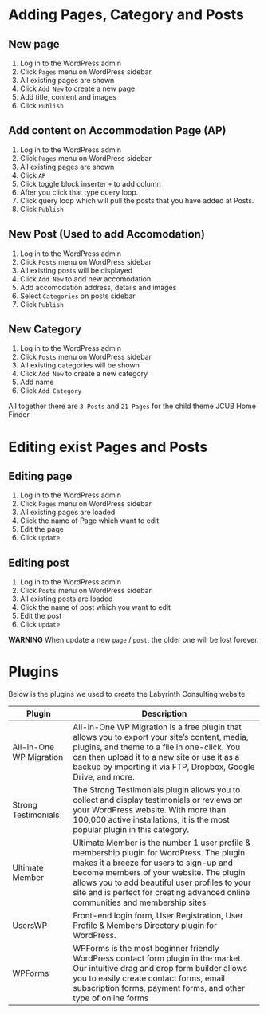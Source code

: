 # Adding Pages, Category and Posts

## New page

1. Log in to the WordPress admin
2. Click `Pages` menu on WordPress sidebar
3. All existing pages are shown
4. Click `Add New` to create a new page
5. Add title, content and images
6. Click `Publish`

## Add content on Accommodation Page (AP)

1. Log in to the WordPress admin
2. Click `Pages` menu on WordPress sidebar
3. All existing pages are shown
4. Click `AP` 
5. Click toggle block inserter `+`  to add column 
6. After you click that type query loop.
7. Click query loop which will pull the posts that you have added at Posts.
8. Click `Publish`


## New Post (Used to add Accomodation)

1. Log in to the WordPress admin
2. Click `Posts` menu on WordPress sidebar
3. All existing posts will be displayed
4. Click `Add New` to add new accomodation
5. Add accomodation address, details and images
6. Select `Categories` on posts sidebar
7. Click `Publish`

## New Category

1. Log in to the WordPress admin
2. Click `Posts` menu on WordPress sidebar
3. All existing categories will be shown
4. Click `Add New` to create a new category
5. Add name
6. Click `Add Category`

All together there are `3 Posts` and `21 Pages` for the child theme JCUB Home Finder

# Editing exist Pages and Posts

## Editing page

1. Log in to the WordPress admin
2. Click `Pages` menu on WordPress sidebar
3. All existing pages are loaded
4. Click the name of Page which want to edit
5. Edit the page
6. Click `Update`


## Editing post

1. Log in to the WordPress admin
2. Click `Posts` menu on WordPress sidebar
3. All existing posts are loaded
4. Click the name of post which you want to edit
5. Edit the post
6. Click `Update`

**WARNING** When update a new `page` / `post`, the older one will be lost forever.



# Plugins

Below is the plugins we used to create the Labyrinth Consulting website

| Plugin | Description |
|---|---|
| All-in-One WP Migration | All-in-One WP Migration is a free plugin that allows you to export your site’s content, media, plugins, and theme to a file in one-click. You can then upload it to a new site or use it as a backup by importing it via FTP, Dropbox, Google Drive, and more. |
| Strong Testimonials |The Strong Testimonials plugin allows you to collect and display testimonials or reviews on your WordPress website. With more than 100,000 active installations, it is the most popular plugin in this category.|
| Ultimate Member | Ultimate Member is the number 1 user profile & membership plugin for WordPress. The plugin makes it a breeze for users to sign-up and become members of your website. The plugin allows you to add beautiful user profiles to your site and is perfect for creating advanced online communities and membership sites.|
| UsersWP |  Front-end login form, User Registration, User Profile & Members Directory plugin for WordPress.|
| WPForms  |  WPForms is the most beginner friendly WordPress contact form plugin in the market. Our intuitive drag and drop form builder allows you to easily create contact forms, email subscription forms, payment forms, and other type of online forms |


